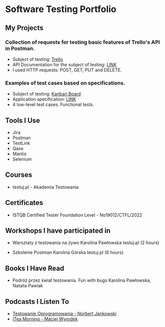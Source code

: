 # Software Testing Portfolio

## My Projects

### Collection of requests for testing basic features of Trello's API in Postman. 
* Subject of testing: [Trello](https://trello.com/)
* API Documentation for the subject of testing: [LINK](https://developer.atlassian.com/cloud/trello/rest/api-group-actions/)
* I used HTTP requests: POST, GET, PUT and DELETE.

### Examples of test cases based on specifications.
* Subject of testing: [Kanban Board](https://kanbanboard.pl/)
* Application specification: [LINK](https://docs.google.com/document/d/1dJNmQ5cth6uLBZSvkYNc9zBZEFhNNiJbhq86EUTpzmk/edit?usp=sharing)
* 4 low-level test cases. Functional tests.

## Tools I Use

* Jira 
* Postman
* TestLink 
* Qase
* Mantis
* Selenium 

## Courses

* testuj.pl - Akademia Testowania

## Certificates

* ISTQB Certified Tester Foundation Level - No19012/CTFL/2022

## Workshops I have participated in

* Warsztaty z testowania na żywo Karolina Pawłowska testuj.pl (2 hours)

* Szkolenie Postman Karolina Górska testuj.pl (6 hours)

## Books I Have Read

* Podróż przez świat testowania. Fun with bugs Karolina Pawłowska, Natalia Pawlak

## Podcasts I Listen To

* [Testowanie Oprogramowania - Norbert Jankowski](https://podcasttestowanie.pl/)
* [ITea Morning - Maciej Wyrodek](https://www.youtube.com/@ITeaMorning)

